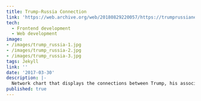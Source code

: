 ```yaml
---
title: Trump-Russia Connection
link: 'https://web.archive.org/web/20180829220057/https://trumprussianetwork.com/'
tech:
  - Frontend development
  - Web development
image:
- /images/trump_russia-1.jpg
- /images/trump_russia-2.jpg
- /images/trump_russia-3.jpg
tags: Jekyll
link: ''
date: '2017-03-30'
description: |-
  Network chart that displays the connections between Trump, his associates and the shady figures in Russia. I build this with Jekyll so that users could enter in all content nodes, then I used [Vis.js](http://visjs.org/) to plot all of the connections.
published: true  
---
```



